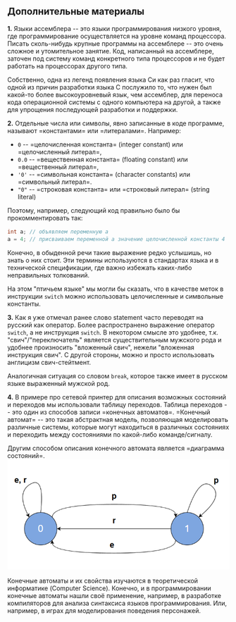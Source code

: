 ## Дополнительные материалы

**1\.** Языки ассемблера -- это языки программирования низкого уровня, где программирование осуществляется на уровне команд процессора. Писать сколь-нибудь крупные программы на ассемблере -- это очень сложное и утомительное занятие. Код, написанный на ассемблере, заточен под систему команд конкретного типа процессоров и не будет работать на процессорах другого типа. 

Собственно, одна из легенд появления языка Си как раз гласит, что одной из причин разработки языка C послужило то, что нужен был какой-то более высокоуровневый язык, чем ассемблер, для переноса кода операционной системы с одного компьютера на другой, а также для упрощения последующей разработки и поддержки.


**2\.** Отдельные числа или символы, явно записанные в коде программе, называют =константами= или =литералами=.
Например:  
* `0` -- =целочисленная константа= (integer constant) или =целочисленный литерал=, 
* `0.0` -- =вещественная константа= (floating constant) или =вещественный литерал=, 
* `'0'` -- =символьная константа= (character constants) или =символьный литерал=.
* `"0"` -- =строковая константа= или =строковый литерал= (string literal) 

Поэтому, например, следующий код правильно было бы прокомментировать так:
```c
int a; // объявляем переменную a
a = 4; // присваиваем переменной a значение целочисленной константы 4
```
Конечно, в обыденной речи такие выражение редко услышишь, но знать о них стоит. Эти термины используются в стандартах языка и в технической спецификации, где важно избежать каких-либо неправильных толкований.

На этом "птичьем языке" мы могли бы сказать, что в качестве меток в инструкции `switch` можно использовать целочисленные и символьные константы.


**3\.** Как я уже отмечал ранее слово statement часто переводят на русский как оператор. Более распространено выражение оператор `switch`, а не инструкция `switch`. В некотором смысле это удобнее, т.к. "свич"/"переключатель" является существительным мужского рода и удобнее произносить "вложенный свич", нежели "вложенная инструкция свич". С другой стороны, можно и просто использовать англицизм свич-стейтмент. 

Аналогичная ситуация со словом `break`, которое также имеет в русском языке выраженный мужской род.


**4\.** В примере про сетевой принтер для описания возможных состояний и переходов мы использовали таблицу переходов. Таблица переходов -- это один из способов записи =конечных автоматов=. =Конечный автомат= -- это такая абстрактная модель, позволяющая моделировать различные системы, которые могут находиться в различных состояниях и переходить между состояниями по какой-либо команде/сигналу.

Другим способом описания конечного автомата является =диаграмма состояний=.
![](./fsa_diagram.png "Диаграмма состояний для конечного автомата Сетевой принтер")

Конечные автоматы и их свойства изучаются в теоретической информатике (Computer Science). Конечно, и в программировании конечные автоматы нашли своё применение, например, в разработке компиляторов для анализа синтаксиса языков программирования. Или, например, в играх для моделирования поведения персонажей.